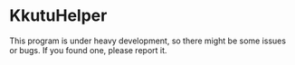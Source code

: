 # KkutuHelper
This program is under heavy development, so there might be some issues or bugs. If you found one, please report it.